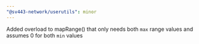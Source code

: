 ```yaml
---
"@sv443-network/userutils": minor
---
```


Added overload to mapRange() that only needs both `max` range values and assumes 0 for both `min` values
